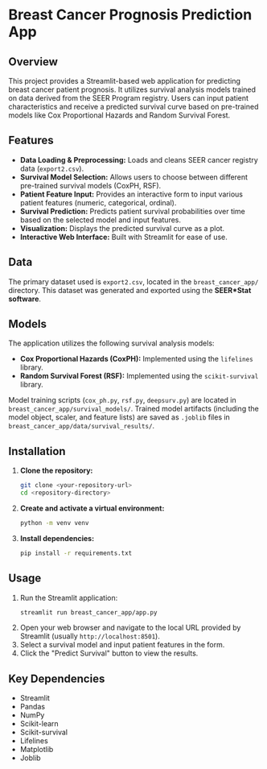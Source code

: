# Breast Cancer Prognosis Prediction App

## Overview

This project provides a Streamlit-based web application for predicting breast cancer patient prognosis. It utilizes survival analysis models trained on data derived from the SEER Program registry. Users can input patient characteristics and receive a predicted survival curve based on pre-trained models like Cox Proportional Hazards and Random Survival Forest.

## Features

*   **Data Loading & Preprocessing:** Loads and cleans SEER cancer registry data (`export2.csv`).
*   **Survival Model Selection:** Allows users to choose between different pre-trained survival models (CoxPH, RSF).
*   **Patient Feature Input:** Provides an interactive form to input various patient features (numeric, categorical, ordinal).
*   **Survival Prediction:** Predicts patient survival probabilities over time based on the selected model and input features.
*   **Visualization:** Displays the predicted survival curve as a plot.
*   **Interactive Web Interface:** Built with Streamlit for ease of use.

## Data

The primary dataset used is `export2.csv`, located in the `breast_cancer_app/` directory. This dataset was generated and exported using the **SEER\*Stat software**.


## Models

The application utilizes the following survival analysis models:

*   **Cox Proportional Hazards (CoxPH):** Implemented using the `lifelines` library.
*   **Random Survival Forest (RSF):** Implemented using the `scikit-survival` library.

Model training scripts (`cox_ph.py`, `rsf.py`, `deepsurv.py`) are located in `breast_cancer_app/survival_models/`. Trained model artifacts (including the model object, scaler, and feature lists) are saved as `.joblib` files in `breast_cancer_app/data/survival_results/`.

## Installation

1.  **Clone the repository:**
    ```bash
    git clone <your-repository-url>
    cd <repository-directory>
    ```
2.  **Create and activate a virtual environment:**
    ```bash
    python -m venv venv
    ```
3.  **Install dependencies:**
    ```bash
    pip install -r requirements.txt
    ```

## Usage

1.  Run the Streamlit application:
    ```bash
    streamlit run breast_cancer_app/app.py
    ```
2.  Open your web browser and navigate to the local URL provided by Streamlit (usually `http://localhost:8501`).
3.  Select a survival model and input patient features in the form.
4.  Click the "Predict Survival" button to view the results.



## Key Dependencies

*   Streamlit
*   Pandas
*   NumPy
*   Scikit-learn
*   Scikit-survival
*   Lifelines
*   Matplotlib
*   Joblib

